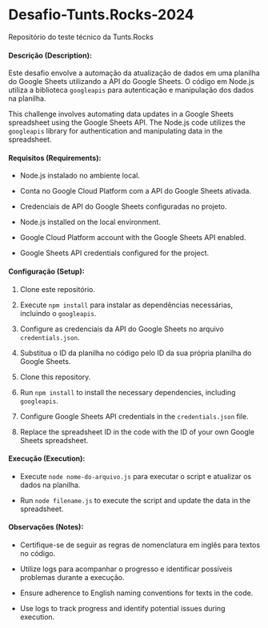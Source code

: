 # Desafio-Tunts.Rocks-2024
Repositório do teste técnico da Tunts.Rocks

#### Descrição (Description):
Este desafio envolve a automação da atualização de dados em uma planilha do Google Sheets utilizando a API do Google Sheets. O código em Node.js utiliza a biblioteca `googleapis` para autenticação e manipulação dos dados na planilha.

This challenge involves automating data updates in a Google Sheets spreadsheet using the Google Sheets API. The Node.js code utilizes the `googleapis` library for authentication and manipulating data in the spreadsheet.

#### Requisitos (Requirements):
- Node.js instalado no ambiente local.
- Conta no Google Cloud Platform com a API do Google Sheets ativada.
- Credenciais de API do Google Sheets configuradas no projeto.

- Node.js installed on the local environment.
- Google Cloud Platform account with the Google Sheets API enabled.
- Google Sheets API credentials configured for the project.

#### Configuração (Setup):
1. Clone este repositório.
2. Execute `npm install` para instalar as dependências necessárias, incluindo o `googleapis`.
3. Configure as credenciais da API do Google Sheets no arquivo `credentials.json`.
4. Substitua o ID da planilha no código pelo ID da sua própria planilha do Google Sheets.

1. Clone this repository.
2. Run `npm install` to install the necessary dependencies, including `googleapis`.
3. Configure Google Sheets API credentials in the `credentials.json` file.
4. Replace the spreadsheet ID in the code with the ID of your own Google Sheets spreadsheet.

#### Execução (Execution):
- Execute `node nome-do-arquivo.js` para executar o script e atualizar os dados na planilha.

- Run `node filename.js` to execute the script and update the data in the spreadsheet.

#### Observações (Notes):
- Certifique-se de seguir as regras de nomenclatura em inglês para textos no código.
- Utilize logs para acompanhar o progresso e identificar possíveis problemas durante a execução.

- Ensure adherence to English naming conventions for texts in the code.
- Use logs to track progress and identify potential issues during execution.
